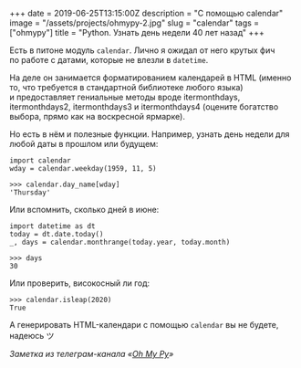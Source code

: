 +++
date = 2019-06-25T13:15:00Z
description = "С помощью calendar"
image = "/assets/projects/ohmypy-2.jpg"
slug = "calendar"
tags = ["ohmypy"]
title = "Python. Узнать день недели 40 лет назад"
+++

Есть в питоне модуль `calendar`. Лично я ожидал от него крутых фич по работе с датами, которые не влезли в `datetime`.

На деле он занимается форматированием календарей в HTML (именно то, что требуется в стандартной библиотеке любого языка) и предоставляет гениальные методы вроде itermonthdays, itermonthdays2, itermonthdays3 и itermonthdays4 (оцените богатство выбора, прямо как на воскресной ярмарке).

Но есть в нём и полезные функции. Например, узнать день недели для любой даты в прошлом или будущем:

```
import calendar
wday = calendar.weekday(1959, 11, 5)

>>> calendar.day_name[wday]
'Thursday'
```

Или вспомнить, сколько дней в июне:

```
import datetime as dt
today = dt.date.today()
_, days = calendar.monthrange(today.year, today.month)

>>> days
30
```

Или проверить, високосный ли год:

```
>>> calendar.isleap(2020)
True
```

А генерировать HTML-календари с помощью `calendar` вы не будете, надеюсь ツ

<div class="row">
<div class="col-xs-12 col-sm-10 col-md-8"><p><em>Заметка из телеграм-канала <span class="nowrap"><i class="fas fa-kiwi-bird"></i> «<a href="http://ohmypy.ru">Oh My Py</a>»</span></em></p></div>
</div>

